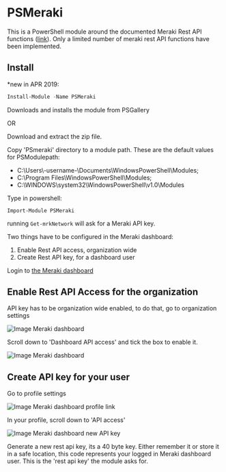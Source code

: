 # PSMeraki

This is a PowerShell module around the documented Meraki Rest API functions \([link](https://documenter.getpostman.com/view/897512/meraki-dashboard-api/2To9xm#a5b91474-d9da-c345-cf0e-5c828475686d)\). Only a limited number of meraki rest API functions have been implemented.

## Install

*new in APR 2019:

```powershell
Install-Module -Name PSMeraki
```

Downloads and installs the module from PSGallery

OR

Download and extract the zip file.

Copy 'PSmeraki' directory to a module path.
These are the default values for PSModulepath:

- C:\Users\\-username-\Documents\WindowsPowerShell\Modules;
- C:\Program Files\WindowsPowerShell\Modules;
- C:\WINDOWS\system32\WindowsPowerShell\v1.0\Modules

Type in powershell:

`Import-Module PSMeraki`

running `Get-mrkNetwork` will ask for a Meraki API key.

Two things have to be configured in the Meraki dashboard:

1. Enable Rest API access, organization wide
2. Create Rest API key, for a dashboard user

Login to [the Meraki dashboard](https://account.meraki.com/secure/login/dashboard_login)

## Enable Rest API Access for the organization

API key has to be organization wide enabled, to do that, go to organization settings

![Image Meraki dashboard](https://imgur.com/LBzIhK3.png)

Scroll down to 'Dashboard API access' and tick the box to enable it.

![Image Meraki dashboard](https://imgur.com/iOXTiEJ.png)

## Create API key for your user

Go to profile settings

![Image Meraki dashboard profile link](https://imgur.com/ymjzujI.png)

In your profile, scroll down to 'API access'

![Image Meraki dashboard new API key](https://imgur.com/Dbux0J5.png)

Generate a new rest api key, its a 40 byte key.
Either remember it or store it in a safe location, this code represents your logged in Meraki dashboard user.
This is the 'rest api key' the module asks for.
